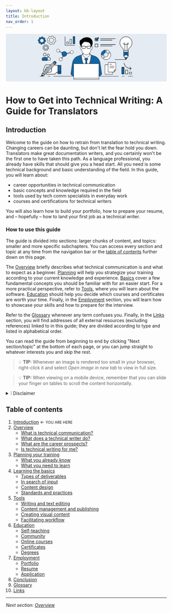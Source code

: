 ```yaml
---
layout: kb-layout
title: Introduction
nav_order: 1
---
```


![introduction](images/introduction.png)  

# How to Get into Technical Writing: A Guide for Translators

## Introduction

Welcome to the guide on how to retrain from translation to technical writing. Changing careers can be daunting, but don't let the fear hold you down. Translators make great documentation writers, and you certainly won't be the first one to have taken this path. As a language professional, you already have skills that should give you a head start. All you need is some technical background and basic understanding of the field. In this guide, you will learn about:

* career opportunities in technical communication
* basic concepts and knowledge required in the field
* tools used by tech comm specialists in everyday work
* courses and certifications for technical writers

You will also learn how to build your portfolio, how to prepare your resume, and – hopefully – how to land your first job as a technical writer.

### How to use this guide

The guide is divided into sections: larger chunks of content, and topics: smaller and more specific subchapters. You can access every section and topic at any time from the navigation bar or the [table of contents](#table-of-contents) further down on this page.  

The [Overview](02-overview/index.md) briefly describes what technical communication is and what to expect as a beginner. [Planning](03-planning-your-retraining/index.md) will help you strategize your training according to your current knowledge and experience. [Basics](04-learning-the-basics/index.md) cover a few fundamental concepts you should be familiar with for an easier start. For a more practical perspective, refer to [Tools](05-tools/index.md), where you will learn about the software. [Education](06-education/index.md) should help you decide which courses and certificates are worth your time. Finally, in the [Employment](07-employment/index.md) section, you will learn how to showcase your skills and how to prepare for the interview.  

Refer to the [Glossary](09-glossary/index.md) whenever any term confuses you. Finally, in the [Links](10-links/index.md) section, you will find addresses of all external resources (excluding references) linked to in this guide; they are divided according to type and listed in alphabetical order.

You can read the guide from beginning to end by clicking "Next section/topic" at the bottom of each page, or you can jump straight to whatever interests you and skip the rest.  

> 💡 **TIP:** Whenever an image is rendered too small in your browser, right-click it and select *Open image in new tab* to view in full size.  

> 💡 **TIP:** When viewing on a mobile device, remember that you can slide your finger on tables to scroll the content horizontally.  

<!-- HTML CONTAMINATION -->

<details>
<summary><span>❕ Disclaimer  </span></summary>
This guide was created in 2022 and adapted to the Polish job market at the time. The author does not guarantee that the content will be updated or adjusted for other locations. This means that certain practices, tools, and realities here described might have changed since the initial publication. As for international readers, some topics (e.g., the parts on education and employment) may be irrelevant due to regional differences; however, those readers may still be able to find viable alternatives in their location.
</details>  

## Table of contents  

1. <span class="introduction">[Introduction](index.md)</span> ← <small>YOU ARE HERE</small>  
2. [Overview](02-overview/)  
   * [What is technical communication?](02-overview/1-what-is-technical-communication/)  
   * [What does a technical writer do?](02-overview/2-what-does-a-technical-writer-do/)  
   * [What are the career prospects?](02-overview/3-what-are-the-career-prospects/)  
   * [Is technical writing for me?](02-overview/4-is-technical-writing-for-me/)  
3. [Planning your training](03-planning-your-training/)  
   * [What you already know](03-planning-your-training/1-what-you-already-know/)  
   * [What you need to learn](03-planning-your-training/2-what-you-need-to-learn/)  
4. [Learning the basics](04-learning-the-basics/)  
   * [Types of deliverables](04-learning-the-basics/1-types-of-deliverables/)  
   * [In search of input](04-learning-the-basics/2-in-search-of-input/)  
   * [Content design](04-learning-the-basics/3-content-design/)  
   * [Standards and practices](04-learning-the-basics/4-standards-and-practices/)  
5. [Tools](05-tools/)  
   * [Writing and text editing](05-tools/1-writing-and-text-editing/)  
   * [Content management and publishing](05-tools/2-content-management-and-publishing/)  
   * [Creating visual content](05-tools/3-creating-visual-content/)  
   * [Facilitating workflow](05-tools/4-facilitating-workflow/)  
6. [Education](06-education/index.md)  
   * [Self-teaching](06-education/1-self-teaching/)  
   * [Community](06-education/2-community/)
   * [Online courses](06-education/3-online-courses/)  
   * [Certificates](06-education/4-certificates/)  
   * [Degrees](06-education/5-degrees/)  
7. [Employment](07-employment/)   
   * [Portfolio](07-employment/1-portfolio/)  
   * [Resume](07-employment/2-resume/)   
   * [Application](07-employment/3-application/)  
8. [Conclusion](08-conclusion/)  
9. [Glossary](09-glossary/)  
10. [Links](10-links/)  
	
---

*Next section: [Overview](02-overview/)*